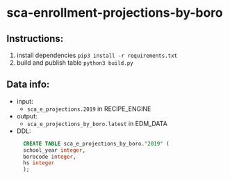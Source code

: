 # sca-enrollment-projections-by-boro

## Instructions: 
1. install dependencies `pip3 install -r requirements.txt`
2. build and publish table `python3 build.py`

## Data info: 
* input:
  * `sca_e_projections.2019` in RECIPE_ENGINE
* output: 
  * `sca_e_projections_by_boro.latest` in EDM_DATA
* DDL: 
  ```sql
    CREATE TABLE sca_e_projections_by_boro."2019" (
    school_year integer,
    borocode integer,
    hs integer
    );
  ```